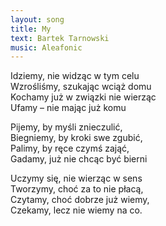 ```yaml
---
layout: song
title: My
text: Bartek Tarnowski
music: Aleafonic
---
```


Idziemy, nie widząc w tym celu  
Wzrośliśmy, szukając wciąż domu  
Kochamy już w związki nie wierząc  
Ufamy – nie mając już komu  

<div class="song-hr"></div>

Pijemy, by myśli znieczulić,  
Biegniemy, by kroki swe zgubić,  
Palimy, by ręce czymś zająć,  
Gadamy, już nie chcąc być bierni  

<div class="song-hr"></div>

Uczymy się, nie wierząc w sens  
Tworzymy, choć za to nie płacą,  
Czytamy, choć dobrze już wiemy,  
Czekamy, lecz nie wiemy na co.  
